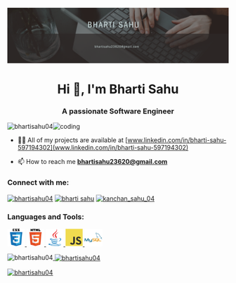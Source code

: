 ![logo](https://github.com/BhartiSahu04/BhartiSahu04/blob/main/BhartiSahu04%20Github%20Banner.png)
<h1 align="center">Hi 👋, I'm Bharti Sahu</h1>
<h3 align="center">A passionate Software Engineer</h3>

<img align="right" alt= "coding" width="400" src ="https://camo.githubusercontent.com/2366b34bb903c09617990fb5fff4622f3e941349e846ddb7e73df872a9d21233/68747470733a2f2f63646e2e6472696262626c652e636f6d2f75736572732f3733303730332f73637265656e73686f74732f363538313234332f6176656e746f2e676966">

<p align="left"> <img src="https://komarev.com/ghpvc/?username=bhartisahu04&label=Profile%20views&color=0e75b6&style=flat" alt="bhartisahu04" /> </p>

- 👨‍💻 All of my projects are available at [www.linkedin.com/in/bharti-sahu-597194302](www.linkedin.com/in/bharti-sahu-597194302)

- 📫 How to reach me **bhartisahu23620@gmail.com**

<h3 align="left">Connect with me:</h3>
<p align="left">
<a href="https://twitter.com/bhartisahu04" target="blank"><img align="center" src="https://raw.githubusercontent.com/rahuldkjain/github-profile-readme-generator/master/src/images/icons/Social/twitter.svg" alt="bhartisahu04" height="30" width="40" /></a>
<a href="https://linkedin.com/in/bharti sahu" target="blank"><img align="center" src="https://raw.githubusercontent.com/rahuldkjain/github-profile-readme-generator/master/src/images/icons/Social/linked-in-alt.svg" alt="bharti sahu" height="30" width="40" /></a>
<a href="https://instagram.com/kanchan_sahu_04" target="blank"><img align="center" src="https://raw.githubusercontent.com/rahuldkjain/github-profile-readme-generator/master/src/images/icons/Social/instagram.svg" alt="kanchan_sahu_04" height="30" width="40" /></a>
</p>

<h3 align="left">Languages and Tools:</h3>
<p align="left"> <a href="https://www.w3schools.com/css/" target="_blank" rel="noreferrer"> <img src="https://raw.githubusercontent.com/devicons/devicon/master/icons/css3/css3-original-wordmark.svg" alt="css3" width="40" height="40"/> </a> <a href="https://www.w3.org/html/" target="_blank" rel="noreferrer"> <img src="https://raw.githubusercontent.com/devicons/devicon/master/icons/html5/html5-original-wordmark.svg" alt="html5" width="40" height="40"/> </a> <a href="https://www.java.com" target="_blank" rel="noreferrer"> <img src="https://raw.githubusercontent.com/devicons/devicon/master/icons/java/java-original.svg" alt="java" width="40" height="40"/> </a> <a href="https://developer.mozilla.org/en-US/docs/Web/JavaScript" target="_blank" rel="noreferrer"> <img src="https://raw.githubusercontent.com/devicons/devicon/master/icons/javascript/javascript-original.svg" alt="javascript" width="40" height="40"/> </a> <a href="https://www.mysql.com/" target="_blank" rel="noreferrer"> <img src="https://raw.githubusercontent.com/devicons/devicon/master/icons/mysql/mysql-original-wordmark.svg" alt="mysql" width="40" height="40"/> </p>

<p><img align="left" src="https://github-readme-stats.vercel.app/api/top-langs?username=bhartisahu04&show_icons=true&locale=en&layout=compact" alt="bhartisahu04" /></p>

<p>&nbsp;<img align="center" src="https://github-readme-stats.vercel.app/api?username=bhartisahu04&show_icons=true&locale=en" alt="bhartisahu04" /></p>

<p><img align="center" src="https://github-readme-streak-stats.herokuapp.com/?user=bhartisahu04&" alt="bhartisahu04" /></p>


